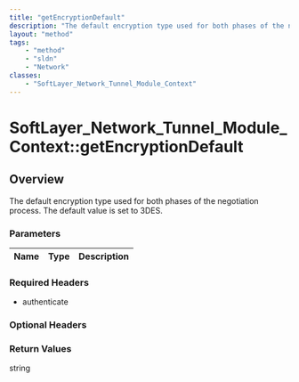 ```yaml
---
title: "getEncryptionDefault"
description: "The default encryption type used for both phases of the negotiation process.  The default value is set to 3DES."
layout: "method"
tags:
    - "method"
    - "sldn"
    - "Network"
classes:
    - "SoftLayer_Network_Tunnel_Module_Context"
---
```

# SoftLayer_Network_Tunnel_Module_Context::getEncryptionDefault
## Overview 
The default encryption type used for both phases of the negotiation process.  The default value is set to 3DES. 

### Parameters 
|Name | Type | Description |
| --- | --- | --- |


### Required Headers
* authenticate

### Optional Headers

### Return Values
string
